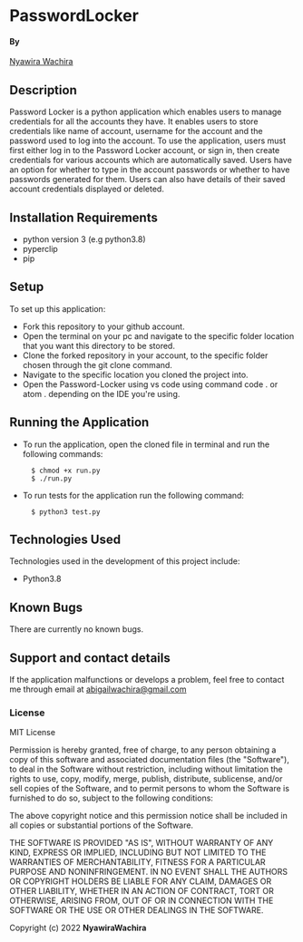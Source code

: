 # PasswordLocker

#### By

[Nyawira Wachira](https://github.com/Nyawira-Wachira)

## Description
Password Locker is a python application which enables users to manage credentials for all the accounts they have. It enables users to store credentials like 
name of account, username for the account and the password used to log into the account. To use the application, users must first either log in to the Password Locker account,
or sign in, then create credentials for various accounts which are automatically saved. Users have an option for whether to type in the account passwords or 
whether to have passwords generated for them. Users can also have details of their saved account credentials displayed or deleted.

## Installation Requirements
* python version 3 (e.g python3.8)
* pyperclip
* pip

## Setup
  To set up this application:
* Fork this repository to your github account.
* Open the terminal on your pc and navigate to the specific folder location that you want this directory to be stored.
* Clone the forked repository in your account, to the specific folder chosen through the git clone command.
* Navigate to the specific location you cloned the project into.
* Open the Password-Locker using vs code using command code . or atom . depending on the IDE you're using.

## Running the Application
* To run the application, open the cloned file in terminal and run the following commands:

        $ chmod +x run.py
        $ ./run.py

* To run tests for the application run the following command:

        $ python3 test.py

## Technologies Used
Technologies used in the development of this project include:
* Python3.8

## Known Bugs
There are currently no known bugs.

## Support and contact details
If the application malfunctions or develops a problem, feel free to contact me through email at abigailwachira@gmail.com
### License

MIT License


Permission is hereby granted, free of charge, to any person obtaining a copy
of this software and associated documentation files (the "Software"), to deal
in the Software without restriction, including without limitation the rights
to use, copy, modify, merge, publish, distribute, sublicense, and/or sell
copies of the Software, and to permit persons to whom the Software is
furnished to do so, subject to the following conditions:

The above copyright notice and this permission notice shall be included in all
copies or substantial portions of the Software.

THE SOFTWARE IS PROVIDED "AS IS", WITHOUT WARRANTY OF ANY KIND, EXPRESS OR
IMPLIED, INCLUDING BUT NOT LIMITED TO THE WARRANTIES OF MERCHANTABILITY,
FITNESS FOR A PARTICULAR PURPOSE AND NONINFRINGEMENT. IN NO EVENT SHALL THE
AUTHORS OR COPYRIGHT HOLDERS BE LIABLE FOR ANY CLAIM, DAMAGES OR OTHER
LIABILITY, WHETHER IN AN ACTION OF CONTRACT, TORT OR OTHERWISE, ARISING FROM,
OUT OF OR IN CONNECTION WITH THE SOFTWARE OR THE USE OR OTHER DEALINGS IN THE
SOFTWARE.


Copyright (c) 2022 **NyawiraWachira**








